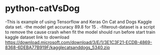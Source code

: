 # python-catVsDog
-This is example of using Tensorflow and Keras On Cat and Dogs Kaggle data set.
-the model get accuracy 89.8 for 15 .
-filterout-dataset is a script to remove the cause crash when fit the model should run before start train
kaggle dataset link to download https://download.microsoft.com/download/3/E/1/3E1C3F21-ECDB-4869-8368-6DEBA77B919F/kagglecatsanddogs_5340.zip
